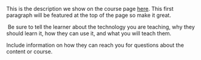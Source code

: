 This is the description we show on the course page [here](https://lab.github.com/Mohammedbilal15/login-and-reg). This first paragraph will be featured at the top of the page so make it great.
​

​
Be sure to tell the learner about the technology you are teaching, why they should learn it, how they can use it, and what you will teach them.
​


Include information on how they can reach you for questions about the content or course. 